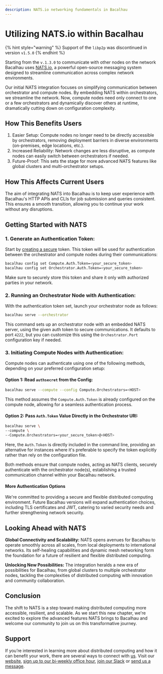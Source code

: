 ```yaml
---
description: NATS.io networking fundamentals in Bacalhau
---
```


# Utilizing NATS.io within Bacalhau

{% hint style="warning" %}
Support of the `libp2p` was discontinued in version `v1.5.0`
{% endhint %}

Starting from the `v.1.3.0` to communicate with other nodes on the network Bacalhau uses [NATS.io](https://nats.io/), a powerful open-source messaging system designed to streamline communication across complex network environments.

Our initial NATS integration focuses on simplifying communication between orchestrator and compute nodes. By embedding NATS within orchestrators, we streamline the network. Now, compute nodes need only connect to one or a few orchestrators and dynamically discover others at runtime, dramatically cutting down on configuration complexity.

## How This Benefits Users

1. Easier Setup: Compute nodes no longer need to be directly accessible by orchestrators, removing deployment barriers in diverse environments (on-premises, edge locations, etc.).
2. Increased Reliability: Network changes are less disruptive, as compute nodes can easily switch between orchestrators if needed.
3. Future-Proof: This sets the stage for more advanced NATS features like global clusters and multi-orchestrator setups.

## **How This Affects Current Users**

The aim of integrating NATS into Bacalhau is to keep user experience with Bacalhau's HTTP APIs and CLIs for job submission and queries consistent. This ensures a smooth transition, allowing you to continue your work without any disruptions.

## **Getting Started with NATS**

### **1. Generate an Authentication Token:**

Start by [creating a secure](broken-reference) token. This token will be used for authentication between the orchestrator and compute nodes during their communications:

```bash
bacalhau config set Compute.Auth.Token=<your_secure_token>
bacalhau config set Orchestrator.Auth.Token=<your_secure_token>
```

Make sure to securely store this token and share it only with authorized parties in your network.

### **2. Running an Orchestrator Node with Authentication:**

With the authentication token set, launch your orchestrator node as follows:

```bash
bacalhau serve --orchestrator
```

This command sets up an orchestrator node with an embedded NATS server, using the given auth token to secure communications. It defaults to port `4222`, but you can customize this using the `Orchestrator.Port` configuration key if needed.

### **3. Initiating Compute Nodes with Authentication:**

Compute nodes can authenticate using one of the following methods, depending on your preferred configuration setup:

#### **Option 1: Read** `authsecret` **from the Config:**

```bash
bacalhau serve --compute --config Compute.Orchestrators=<HOST>
```

This method assumes the `Compute.Auth.Token` is already configured on the compute node, allowing for a seamless authentication process.

#### **Option 2: Pass** `Auth.Token`  Value **Directly in the Orchestrator URI:**

```bash
bacalhau serve \
--compute \
--Compute.Orchestrators=<your_secure_token>@<HOST>
```

Here, the `Auth.Token` is directly included in the command line, providing an alternative for instances where it's preferable to specify the token explicitly rather than rely on the configuration file.

Both methods ensure that compute nodes, acting as NATS clients, securely authenticate with the orchestrator node(s), establishing a trusted communication channel within your Bacalhau network.

#### **More Authentication Options**

We're committed to providing a secure and flexible distributed computing environment. Future Bacalhau versions will expand authentication choices, including TLS certificates and JWT, catering to varied security needs and further strengthening network security.

## **Looking Ahead with NATS**

**Global Connectivity and Scalability:** NATS opens avenues for Bacalhau to operate smoothly across all scales, from local deployments to international networks. Its self-healing capabilities and dynamic mesh networking form the foundation for a future of resilient and flexible distributed computing.

**Unlocking New Possibilities:** The integration heralds a new era of possibilities for Bacalhau, from global clusters to multiple orchestrator nodes, tackling the complexities of distributed computing with innovation and community collaboration.

## **Conclusion**

The shift to NATS is a step toward making distributed computing more accessible, resilient, and scalable. As we start this new chapter, we're excited to explore the advanced features NATS brings to Bacalhau and welcome our community to join us on this transformative journey.

## Support

If you’re interested in learning more about distributed computing and how it can benefit your work, there are several ways to connect with [us](https://www.expanso.io/). Visit our [website](https://www.expanso.io/), [sign up to our bi-weekly office hour](https://lu.ma/8ojx1umx), [join our Slack](https://bit.ly/bacalhau-project-slack) or [send us a message](https://www.expanso.io/contact/).
